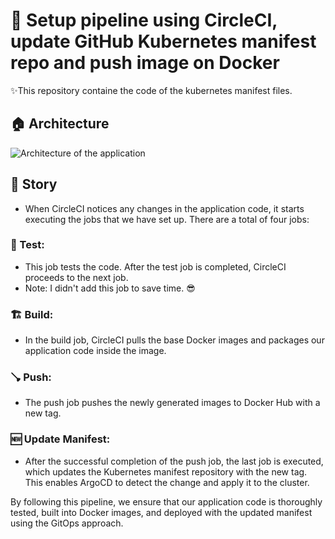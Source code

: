 # 🚀 Setup pipeline using CircleCI, update GitHub Kubernetes manifest repo and push image on Docker

✨This repository containe the code of the kubernetes manifest files.

## 🏠 Architecture
![Architecture of the application](architecture.gif)

## 🔶 Story
- When CircleCI notices any changes in the application code, it starts executing the jobs that we have set up. There are a total of four jobs:

### 🧪 Test: 
- This job tests the code. After the test job is completed, CircleCI proceeds to the next job. 
- Note: I didn't add this job to save time. 😎

### 🏗️ Build: 
- In the build job, CircleCI pulls the base Docker images and packages our application code inside the image.

### 🪠 Push: 
- The push job pushes the newly generated images to Docker Hub with a new tag.

### 🆕 Update Manifest: 
- After the successful completion of the push job, the last job is executed, which updates the Kubernetes manifest repository with the new tag. This enables ArgoCD to detect the change and apply it to the cluster.

By following this pipeline, we ensure that our application code is thoroughly tested, built into Docker images, and deployed with the updated manifest using the GitOps approach.
